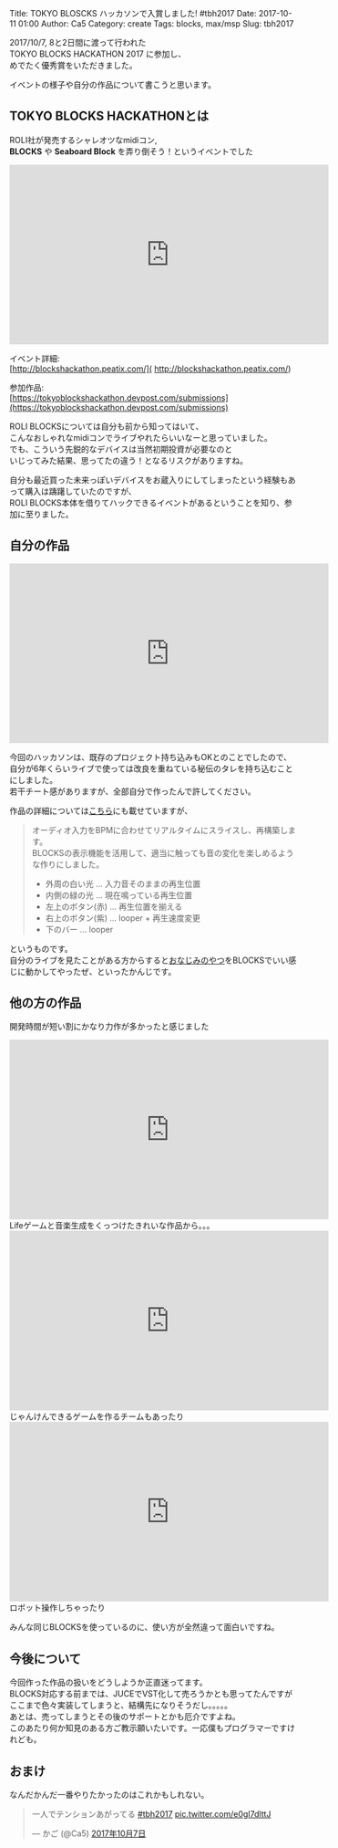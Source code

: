 Title: TOKYO BLOSCKS ハッカソンで入賞しました! #tbh2017
Date: 2017-10-11 01:00
Author: Ca5
Category: create
Tags: blocks, max/msp
Slug: tbh2017

2017/10/7, 8と2日間に渡って行われた  
TOKYO BLOCKS HACKATHON 2017 に参加し、  
めでたく優秀賞をいただきました。  

イベントの様子や自分の作品について書こうと思います。


## TOKYO BLOCKS HACKATHONとは
ROLI社が発売するシャレオツなmidiコン,  
**BLOCKS** や **Seaboard Block** を弄り倒そう！というイベントでした

<iframe width="560" height="315" src="https://www.youtube.com/embed/Cw7WxMkdF8Q" frameborder="0" allowfullscreen></iframe>

イベント詳細:  
[http://blockshackathon.peatix.com/]( http://blockshackathon.peatix.com/)

参加作品:   
[https://tokyoblockshackathon.devpost.com/submissions](https://tokyoblockshackathon.devpost.com/submissions)

ROLI BLOCKSについては自分も前から知ってはいて、  
こんなおしゃれなmidiコンでライブやれたらいいなーと思っていました。  
でも、こういう先鋭的なデバイスは当然初期投資が必要なのと  
いじってみた結果、思ってたの違う！となるリスクがありますね。  

自分も最近買った未来っぽいデバイスをお蔵入りにしてしまったという経験もあって購入は躊躇していたのですが、  
ROLI BLOCKS本体を借りてハックできるイベントがあるということを知り、参加に至りました。


## 自分の作品
<iframe width="560" height="315" src="https://www.youtube.com/embed/CqNoQa4ylDE" frameborder="0" allowfullscreen></iframe>

今回のハッカソンは、既存のプロジェクト持ち込みもOKとのことでしたので、  
自分が6年くらいライブで使っては改良を重ねている秘伝のタレを持ち込むことにしました。  
若干チート感がありますが、全部自分で作ったんで許してください。

作品の詳細については[こちら](https://devpost.com/software/blockslicr)にも載せていますが、

> オーディオ入力をBPMに合わせてリアルタイムにスライスし、再構築します。  
> BLOCKSの表示機能を活用して、適当に触っても音の変化を楽しめるような作りにしました。  
>
> - 外周の白い光 ... 入力音そのままの再生位置
> - 内側の緑の光 ... 現在鳴っている再生位置
> - 左上のボタン(赤) ... 再生位置を揃える
> - 右上のボタン(紫) ... looper + 再生速度変更
> - 下のバー ... looper

というものです。  
自分のライブを見たことがある方からすると<a href="https://youtu.be/s9p2xDY6Ipk">おなじみのやつ</a>をBLOCKSでいい感じに動かしてやったぜ、といったかんじです。

## 他の方の作品
開発時間が短い割にかなり力作が多かったと感じました

<iframe width="560" height="315" src="https://www.youtube.com/embed/nkJZkWbip1w" frameborder="0" allowfullscreen></iframe>
Lifeゲームと音楽生成をくっつけたきれいな作品から。。。


<iframe width="560" height="315" src="https://www.youtube.com/embed/PX1LjTewAos" frameborder="0" allowfullscreen></iframe>
じゃんけんできるゲームを作るチームもあったり

<iframe width="560" height="315" src="https://www.youtube.com/embed/uibt6RQNWcs" frameborder="0" allowfullscreen></iframe>
ロボット操作しちゃったり


みんな同じBLOCKSを使っているのに、使い方が全然違って面白いですね。

## 今後について
今回作った作品の扱いをどうしようか正直迷ってます。  
BLOCKS対応する前までは、JUCEでVST化して売ろうかとも思ってたんですが  
ここまで色々実装してしまうと、結構先になりそうだし。。。。。  
あとは、売ってしまうとその後のサポートとかも厄介ですよね。  
このあたり何か知見のある方ご教示願いたいです。一応僕もプログラマーですけれども。


## おまけ
なんだかんだ一番やりたかったのはこれかもしれない。
<blockquote class="twitter-tweet" data-lang="ja"><p lang="ja" dir="ltr">一人でテンションあがってる <a href="https://twitter.com/hashtag/tbh2017?src=hash&amp;ref_src=twsrc%5Etfw">#tbh2017</a> <a href="https://t.co/e0gI7dlttJ">pic.twitter.com/e0gI7dlttJ</a></p>&mdash; かご (@Ca5) <a href="https://twitter.com/Ca5/status/916665049661423617?ref_src=twsrc%5Etfw">2017年10月7日</a></blockquote>
<script async src="//platform.twitter.com/widgets.js" charset="utf-8"></script>
